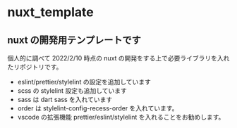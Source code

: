 # nuxt_template

## nuxt の開発用テンプレートです

個人的に調べて 2022/2/10 時点の nuxt の開発をする上で必要ライブラリを入れたリポジトリです。

- eslint/prettier/stylelint の設定を追加しています
- scss の stylelint 設定も追加しています
- sass は dart sass を入れています
- order は stylelint-config-recess-order を入れています。
- vscode の拡張機能 prettier/eslint/stylelint を入れることをお勧めします。
